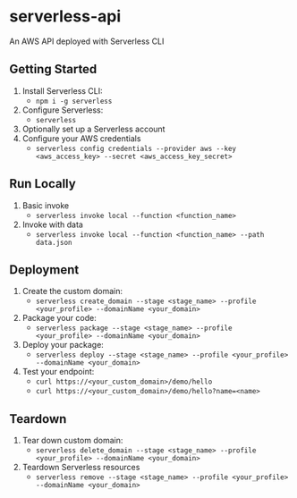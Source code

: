 # serverless-api

An AWS API deployed with Serverless CLI

## Getting Started

1. Install Serverless CLI:
    - `npm i -g serverless`
2. Configure Serverless:
    - `serverless`
3. Optionally set up a Serverless account
4. Configure your AWS credentials
    - `serverless config credentials --provider aws --key <aws_access_key> --secret <aws_access_key_secret>`
    
## Run Locally

1. Basic invoke
    - `serverless invoke local --function <function_name>`
2. Invoke with data
    - `serverless invoke local --function <function_name> --path data.json`
    
## Deployment

1. Create the custom domain:
    - `serverless create_domain --stage <stage_name> --profile <your_profile> --domainName <your_domain>`
2. Package your code:
    - `serverless package --stage <stage_name> --profile <your_profile> --domainName <your_domain>`
3. Deploy your package:
    - `serverless deploy --stage <stage_name> --profile <your_profile> --domainName <your_domain>`
4. Test your endpoint:
    - `curl https://<your_custom_domain>/demo/hello`
    - `curl https://<your_custom_domain>/demo/hello?name=<name>`

## Teardown

1. Tear down custom domain:
    - `serverless delete_domain --stage <stage_name> --profile <your_profile> --domainName <your_domain>`
1. Teardown Serverless resources
    - `serverless remove --stage <stage_name> --profile <your_profile> --domainName <your_domain>`
